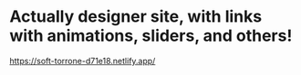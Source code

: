 # Actually designer site, with links with animations, sliders, and others!
https://soft-torrone-d71e18.netlify.app/
